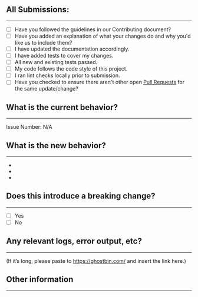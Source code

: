 ## All Submissions:
-------------------------------------
* [ ] Have you followed the guidelines in our Contributing document?
* [ ] Have you added an explanation of what your changes do and why you'd like us to include them?
* [ ] I have updated the documentation accordingly.
* [ ] I have added tests to cover my changes.
* [ ] All new and existing tests passed.
* [ ] My code follows the code style of this project.
* [ ] I ran lint checks locally prior to submission.
* [ ] Have you checked to ensure there aren't other open [Pull Requests](../../pulls) for the same update/change?

## What is the current behavior?
-------------------------------------
<!-- Please describe the current behavior that you are modifying, or link to a relevant issue. -->

Issue Number: N/A


## What is the new behavior?
-------------------------------------
<!-- Please describe the behavior or changes that are being added by this PR. -->

-
-
-

## Does this introduce a breaking change?
-------------------------------------
- [ ] Yes
- [ ] No

<!-- If this introduces a breaking change, please describe the impact and migration path for existing applications below. -->

## Any relevant logs, error output, etc?
-------------------------------------
(If it’s long, please paste to https://ghostbin.com/ and insert the link here.)


## Other information
-------------------------------------
<!-- Any other information that is important to this PR such as screenshots of how the component looks before and after the change. -->
